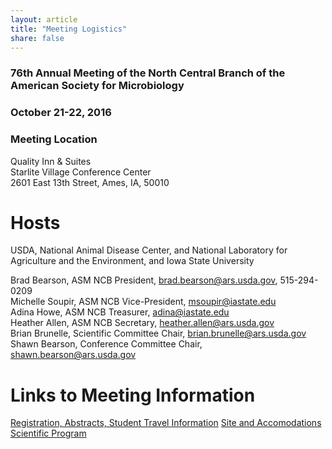 ```yaml
---
layout: article
title: "Meeting Logistics"
share: false
---
```


### 76th Annual Meeting of the North Central Branch of the American Society for Microbiology

### October 21-22, 2016

### Meeting Location
Quality Inn & Suites   
Starlite Village Conference Center  
2601 East 13th Street, Ames, IA, 50010

# Hosts 
USDA, National Animal Disease Center, and National Laboratory for Agriculture and the Environment, and Iowa State University

Brad Bearson, ASM NCB President, brad.bearson@ars.usda.gov, 515-294-0209  
Michelle Soupir, ASM NCB Vice-President, msoupir@iastate.edu  
Adina Howe, ASM NCB Treasurer, adina@iastate.edu  
Heather Allen, ASM NCB Secretary, heather.allen@ars.usda.gov  
Brian Brunelle, Scientific Committee Chair, brian.brunelle@ars.usda.gov  
Shawn Bearson, Conference Committee Chair, shawn.bearson@ars.usda.gov  

# Links to Meeting Information

[Registration, Abstracts, Student Travel Information](http://asm-ncb.org/registration/)
[Site and Accomodations](http://asm-ncb.org/accomodations/)
[Scientific Program](http://asm-ncb.org/program/)







